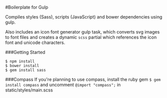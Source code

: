 #Boilerplate for Gulp

Compiles styles (Sass), scripts (JavaScript) and bower dependencies using gulp.

Also includes an icon font generator gulp task, which converts svg images to font files and creates a dynamic `scss` partial which references the icon font and unicode characters.

###Getting Started
```
$ npm install
$ bower install
$ gem install sass
```

###Compass
If you're planning to use compass, install the ruby gem `$ gem install compass` and uncomment `@import "compass";` in static/styles/main.scss